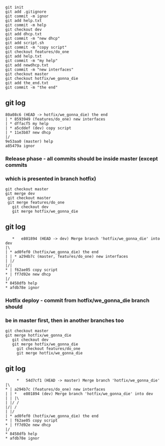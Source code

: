 ```
git init
git add .gitignore
git commit -m ignor
git add help.txt
git commit -m help
git checkout dev
git add dhcp.txt
git commit -m "new dhcp"
git add script.sh
git commit -m "copy script"
git checkout features/do_one
git add help.txt
git commit -m "my help"
git add newdhcp.txt
git commit -m "new interfaces"
git checkout master
git checkout hotfix/we_gonna_die
git add the_end.txt
git commit -m "the end"
```

## git log
```
80a08c6 (HEAD -> hotfix/we_gonna_die) the end
| * 8593949 (features/do_one) new interfaces
| * dffacf5 my help
| * a5cddef (dev) copy script
| * 11e3b87 new dhcp
|/
9e53aa0 (master) help
a85479a ignor
```

### Release phase - all commits should be inside master (except commits
### which is presented in branch hotfix)
```
git checkout master
git merge dev
 git checkout master
 git merge features/do_one
   git checkout dev
   git merge hotfix/we_gonna_die
```   
## git log   
```   
   *   e801894 (HEAD -> dev) Merge branch 'hotfix/we_gonna_die' into dev
|\
| * ad0fef0 (hotfix/we_gonna_die) the end
| | * a294b7c (master, features/do_one) new interfaces
| |/
|/|
* | f62ae05 copy script
* | ff7d92e new dhcp
|/
* 8458dfb help
* afdb78e ignor
```
### Hotfix deploy - commit from hotfix/we_gonna_die branch should
### be in master first, then in another branches too
```
git checkout master
git merge hotfix/we_gonna_die
   git checkout dev
   git merge hotfix/we_gonna_die
     git checkout features/do_one
     git merge hotfix/we_gonna_die
```     
  ## git log   
```     
     *   54d7cf1 (HEAD -> master) Merge branch 'hotfix/we_gonna_die'
|\
* | a294b7c (features/do_one) new interfaces
| | *   e801894 (dev) Merge branch 'hotfix/we_gonna_die' into dev
| | |\
| |/ /
|/| /
| |/
| * ad0fef0 (hotfix/we_gonna_die) the end
* | f62ae05 copy script
* | ff7d92e new dhcp
|/
* 8458dfb help
* afdb78e ignor

```
